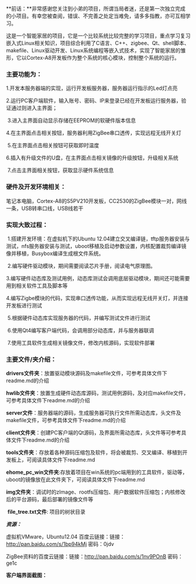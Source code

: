 **前话：**非常感谢您关注到小弟的项目，所谓当局者迷，还是第一次独立完成的小项目。有幸您被查阅，错误、不完善之处定当难免，请多多指教，亦可互相学习。

这是一个智能家居的项目，它是一个比较系统比较完整的学习项目，重点学习复习嵌入式Linux相关知识，项目综合利用了C语言、C++、zigbee、Qt、shell脚本、makefile、Linux驱动开发、Linux系统编程等嵌入式技术，实现了智能家居的雏形，它以Cortex-A8开发板作为整个系统的核心模块，控制整个系统的运行。

### **主要功能为：**

​	1.开发本服务器端的实现，运行开发板服务器，服务器运行指示的Led灯点亮

​	2.运行PC客户端软件，输入账号、密码、IP来登录已经在开发板运行服务器，验证通过则进入主界面；

​	3.进入主界面自动显示存储在EEPROM的软硬件版本信息

​	4.在主界面点击相关按钮，服务器利用ZigBee串口透传，实现远程无线开关灯

​	5.在主界面点击相关按钮可获取即时温度

​	6.插入有升级文件的U盘，在主界面点击相关镜像的升级按钮，升级相关系统

​	7.点击主界面相关按钮，获取显示硬件系统信息

### **硬件及开发环境相关**：

​	笔记本电脑，Cortex-A8的S5PV210开发板，CC2530的ZigBee模块一对，网线一条，USB转串口线，USB线若干

### **实现大致过程：**

​	1.搭建开发环境：在虚拟机下的Ubuntu 12.04建立交叉编译链，tftp服务器安装与测试，nfs服务器安装与测试，uboot移植及启动参数设置，内核配置裁剪编译镜像并移植，Busybox编译生成根文件系统。

​	2.编写硬件驱动模块，期间需要阅读芯片手册，阅读电气原理图。

​	3.编写硬件动态库及测试用例，动态库测试会调用底层驱动模块，期间还可能需要用到相关软件工具及脚本等

​	4.编写Zigbe模块的代码，实现串口透传功能，从而实现远程无线开关灯，并连接开发板进行测试

​	5.根据硬件动态库实现服务器的代码，并编写测试文件进行测试

​	6.使用Qt4编写客户端代码，会调用部分动态库，并与服务器联调

​	7.使用工具软件生成相关镜像文件，修改内核源码，实现软件部署

### **主要文件/夹介绍**：

​	**drivers文件夹**：放置驱动模块源码及makefile文件，可参考具体文件下readme.md的介绍

​	**hwlib文件夹**：放置生成硬件动态库源码，测试用例源码，及对应makefile文件，可参考具体文件下readme.md的介绍

​	**server文件**：服务器端的源码，生成服务器可执行文件所需动态库，头文件及makefile文件，可参考具体文件下readme.md的介绍

​	**client文件夹**：创建PC客户端的Qt源码，及界面所需动态库，头文件等可参考具体文件下readme.md的介绍

​	**tools文件夹**：存放着各种源码压缩包及软件，将会被裁剪、交叉编译、移植到开发板上，可阅读具体文件下readme.md

​	**ehome_pc_win文件夹**:存放着项目在win系统的pc端用到的工具软件，驱动等，uboot的镜像放在此文件夹下，可阅读具体文件下readme.md

​	**img文件夹**：调试时的zImage、rootfs压缩包、用户数据软件压缩包；内核修改后的平台源码，最后部署的镜像文件等

​	**file_tree.txt文件**: 项目的树状目录

***资源：***

虚拟机VMware，Ubuntu12.04 百度云链接：链接：http://pan.baidu.com/s/1bp94kMj 密码：0jdv

ZigBee资料的百度云链接：链接：http://pan.baidu.com/s/1nv9POnB 密码：ge1c

**客户端界面截图：**





















